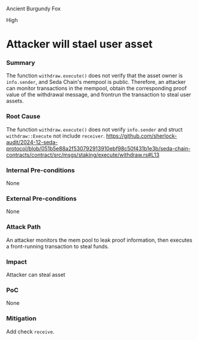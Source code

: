Ancient Burgundy Fox

High

# Attacker will stael user asset

### Summary

The function `withdraw.execute()` does not verify that the asset owner is `info.sender`, and Seda Chain's mempool is public. Therefore, an attacker can monitor transactions in the mempool, obtain the corresponding proof value of the withdrawal message, and frontrun the transaction to steal user assets.

### Root Cause

The function `withdraw.execute()` does not verify `info.sender` and struct `withdraw::Execute` not include `receiver`.
https://github.com/sherlock-audit/2024-12-seda-protocol/blob/051b5e88a2f530792913910ebf98c50f431b1e3b/seda-chain-contracts/contract/src/msgs/staking/execute/withdraw.rs#L13

### Internal Pre-conditions

None

### External Pre-conditions

None

### Attack Path

An attacker monitors the mem pool to leak proof information, then executes a front-running transaction to steal funds.

### Impact

Attacker can steal asset

### PoC

None

### Mitigation

Add check `receive`.